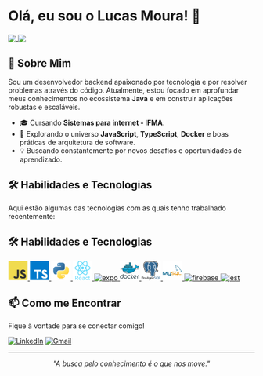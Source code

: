 # Olá, eu sou o Lucas Moura! 👋

<a href="https://github.com/lmoura00">
  <img align="center" src="https://github-readme-stats.vercel.app/api?username=lmoura00&show_icons=true&theme=dracula&include_all_commits=true&count_private=true"/>
</a>
<a href="https://github.com/lmoura00">
  <img align="center" src="https://github-readme-stats.vercel.app/api/top-langs/?username=lmoura00&layout=compact&langs_count=7&theme=dracula"/>
</a>

<br>

## 🚀 Sobre Mim

Sou um desenvolvedor backend apaixonado por tecnologia e por resolver problemas através do código. Atualmente, estou focado em aprofundar meus conhecimentos no ecossistema **Java** e em construir aplicações robustas e escaláveis.

- 🎓 Cursando **Sistemas para internet - IFMA**.
- 🌱 Explorando o universo **JavaScript**, **TypeScript**, **Docker** e boas práticas de arquitetura de software.
- 💡 Buscando constantemente por novos desafios e oportunidades de aprendizado.

## 🛠️ Habilidades e Tecnologias

Aqui estão algumas das tecnologias com as quais tenho trabalhado recentemente:

## 🛠️ Habilidades e Tecnologias

<p align="left">
  <a href="https://developer.mozilla.org/en-US/docs/Web/JavaScript" target="_blank" rel="noreferrer">
    <img src="https://raw.githubusercontent.com/devicons/devicon/master/icons/javascript/javascript-original.svg" alt="javascript" width="40" height="40"/>
  </a>
  <a href="https://www.typescriptlang.org/" target="_blank" rel="noreferrer">
    <img src="https://raw.githubusercontent.com/devicons/devicon/master/icons/typescript/typescript-original.svg" alt="typescript" width="40" height="40"/>
  </a>
  <a href="https://www.python.org" target="_blank" rel="noreferrer">
    <img src="https://raw.githubusercontent.com/devicons/devicon/master/icons/python/python-original.svg" alt="python" width="40" height="40"/>
  </a>
  <a href="https://reactjs.org/" target="_blank" rel="noreferrer">
    <img src="https://raw.githubusercontent.com/devicons/devicon/master/icons/react/react-original-wordmark.svg" alt="react" width="40" height="40"/>
  </a>
  <a href="https://expo.dev/" target="_blank" rel="noreferrer">
    <img src="[https://avatars.githubusercontent.com/u/12504344?s=200&v=4]" alt="expo" width="40" height="40"/>
  </a>
  <a href="https://www.docker.com/" target="_blank" rel="noreferrer">
    <img src="https://raw.githubusercontent.com/devicons/devicon/master/icons/docker/docker-original-wordmark.svg" alt="docker" width="40" height="40"/>
  </a>
  <a href="https://www.postgresql.org" target="_blank" rel="noreferrer">
    <img src="https://raw.githubusercontent.com/devicons/devicon/master/icons/postgresql/postgresql-original-wordmark.svg" alt="postgresql" width="40" height="40"/>
  </a>
  <a href="https://www.mysql.com/" target="_blank" rel="noreferrer">
    <img src="https://raw.githubusercontent.com/devicons/devicon/master/icons/mysql/mysql-original-wordmark.svg" alt="mysql" width="40" height="40"/>
  </a>
   <a href="https://firebase.google.com/" target="_blank" rel="noreferrer">
    <img src="https://www.vectorlogo.zone/logos/firebase/firebase-icon.svg" alt="firebase" width="40" height="40"/>
  </a>
  <a href="https://jestjs.io" target="_blank" rel="noreferrer">
    <img src="https://www.vectorlogo.zone/logos/jestjsio/jestjsio-icon.svg" alt="jest" width="40" height="40"/>
  </a>
</p>

## 📫 Como me Encontrar

Fique à vontade para se conectar comigo!

[![LinkedIn](https://img.shields.io/badge/LinkedIn-0077B5?style=for-the-badge&logo=linkedin&logoColor=white)]([https://www.linkedin.com/in/lucas-moura-610579194/])
[![Gmail](https://img.shields.io/badge/Gmail-D14836?style=for-the-badge&logo=gmail&logoColor=white)](mailto:mobtimonapp@gmail.com)

---
<p align="center">
  <em>"A busca pelo conhecimento é o que nos move."</em>
</p>
